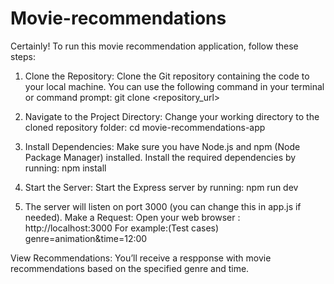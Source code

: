 # Movie-recommendations
Certainly! To run this movie recommendation application, follow these steps:

1. Clone the Repository:
Clone the Git repository containing the code to your local machine. You can use the following command in your terminal or command prompt:
git clone <repository_url>

2. Navigate to the Project Directory:
Change your working directory to the cloned repository folder:
cd movie-recommendations-app

3. Install Dependencies:
Make sure you have Node.js and npm (Node Package Manager) installed.
Install the required dependencies by running:
npm install

4. Start the Server:
Start the Express server by running:
npm run dev

5. The server will listen on port 3000 (you can change this in app.js if needed).
Make a Request:
Open your web browser : http://localhost:3000
For example:(Test cases) genre=animation&time=12:00

View Recommendations:
You’ll receive a  respponse with movie recommendations based on the specified genre and time.
